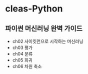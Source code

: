 # cleas-Python

## 파이썬 머신러닝 완벽 가이드
- ch02 사이킷런으로 시작하는 머신러닝
- ch03 평가
- ch04 분류
- ch05 회귀
- ch06 차원 축소

